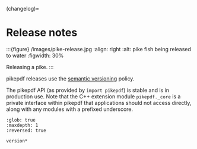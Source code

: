 (changelog)=

# Release notes

:::{figure} /images/pike-release.jpg
:align: right
:alt: pike fish being released to water
:figwidth: 30%

Releasing a pike.
:::

pikepdf releases use the [semantic versioning](https://semver.org)
policy.

The pikepdf API (as provided by `import pikepdf`) is stable and
is in production use. Note that the C++ extension module
`pikepdf._core` is a private interface within pikepdf that applications
should not access directly, along with any modules with a prefixed underscore.

```{toctree}
:glob: true
:maxdepth: 1
:reversed: true

version*
```
